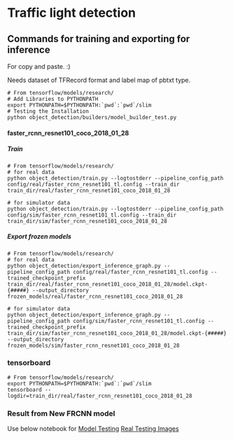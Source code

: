 # Traffic light detection 



## Commands for training and exporting for inference
For copy and paste. :)

Needs dataset of TFRecord format and label map of pbtxt type.


```
# From tensorflow/models/research/
# Add Libraries to PYTHONPATH
export PYTHONPATH=$PYTHONPATH:`pwd`:`pwd`/slim
# Testing the Installation
python object_detection/builders/model_builder_test.py
```

#### faster_rcnn_resnet101_coco_2018_01_28
##### Train
```
# From tensorflow/models/research/
# for real data
python object_detection/train.py --logtostderr --pipeline_config_path config/real/faster_rcnn_resnet101_tl.config --train_dir train_dir/real/faster_rcnn_resnet101_coco_2018_01_28

# for simulator data
python object_detection/train.py --logtostderr --pipeline_config_path config/sim/faster_rcnn_resnet101_tl.config --train_dir train_dir/sim/faster_rcnn_resnet101_coco_2018_01_28
```
##### Export frozen models
```
# From tensorflow/models/research/
# for real data
python object_detection/export_inference_graph.py --pipeline_config_path config/real/faster_rcnn_resnet101_tl.config --trained_checkpoint_prefix train_dir/real/faster_rcnn_resnet101_coco_2018_01_28/model.ckpt-{#####} --output_directory frozen_models/real/faster_rcnn_resnet101_coco_2018_01_28

# for simulator data
python object_detection/export_inference_graph.py --pipeline_config_path config/sim/faster_rcnn_resnet101_tl.config --trained_checkpoint_prefix train_dir/sim/faster_rcnn_resnet101_coco_2018_01_28/model.ckpt-{#####} --output_directory frozen_models/sim/faster_rcnn_resnet101_coco_2018_01_28
```


### tensorboard
```
# From tensorflow/models/research/
export PYTHONPATH=$PYTHONPATH:`pwd`:`pwd`/slim
tensorboard --logdir=train_dir/real/faster_rcnn_resnet101_coco_2018_01_28
```
### Result from New FRCNN model

Use below notebook for [Model Testing](https://github.com/SanyamAgarwalRobotics/CarND_SOloWarriors_Carla_Integration/blob/master/ros/src/tl_detector/light_classification/object_detection_udacity_real.ipynb)
[Real Testing Images](https://github.com/SanyamAgarwalRobotics/CarND_SOloWarriors_Carla_Integration/blob/master/ros/src/tl_detector/light_classification/test_images_udacity)
